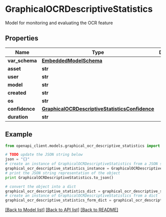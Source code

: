 # GraphicalOCRDescriptiveStatistics

Model for monitoring and evaluating the OCR feature

## Properties
Name | Type | Description | Notes
------------ | ------------- | ------------- | -------------
**var_schema** | [**EmbeddedModelSchema**](EmbeddedModelSchema.md) |  | [optional] 
**asset** | **str** |  | 
**user** | **str** |  | 
**model** | **str** |  | 
**created** | **str** |  | 
**os** | **str** |  | 
**confidence** | [**GraphicalOCRDescriptiveStatisticsConfidence**](GraphicalOCRDescriptiveStatisticsConfidence.md) |  | 
**duration** | **str** |  | 

## Example

```python
from openapi_client.models.graphical_ocr_descriptive_statistics import GraphicalOCRDescriptiveStatistics

# TODO update the JSON string below
json = "{}"
# create an instance of GraphicalOCRDescriptiveStatistics from a JSON string
graphical_ocr_descriptive_statistics_instance = GraphicalOCRDescriptiveStatistics.from_json(json)
# print the JSON string representation of the object
print GraphicalOCRDescriptiveStatistics.to_json()

# convert the object into a dict
graphical_ocr_descriptive_statistics_dict = graphical_ocr_descriptive_statistics_instance.to_dict()
# create an instance of GraphicalOCRDescriptiveStatistics from a dict
graphical_ocr_descriptive_statistics_form_dict = graphical_ocr_descriptive_statistics.from_dict(graphical_ocr_descriptive_statistics_dict)
```
[[Back to Model list]](../README.md#documentation-for-models) [[Back to API list]](../README.md#documentation-for-api-endpoints) [[Back to README]](../README.md)


